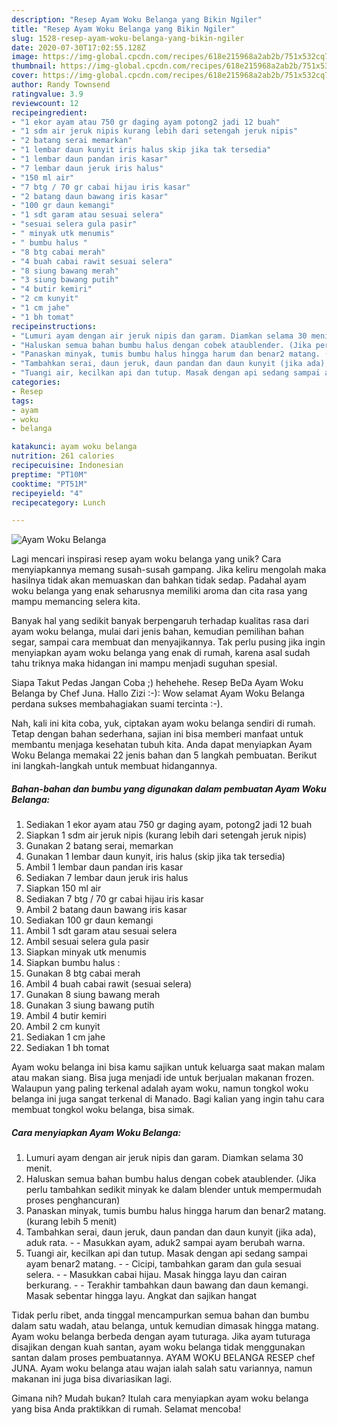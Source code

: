 ```yaml
---
description: "Resep Ayam Woku Belanga yang Bikin Ngiler"
title: "Resep Ayam Woku Belanga yang Bikin Ngiler"
slug: 1528-resep-ayam-woku-belanga-yang-bikin-ngiler
date: 2020-07-30T17:02:55.128Z
image: https://img-global.cpcdn.com/recipes/618e215968a2ab2b/751x532cq70/ayam-woku-belanga-foto-resep-utama.jpg
thumbnail: https://img-global.cpcdn.com/recipes/618e215968a2ab2b/751x532cq70/ayam-woku-belanga-foto-resep-utama.jpg
cover: https://img-global.cpcdn.com/recipes/618e215968a2ab2b/751x532cq70/ayam-woku-belanga-foto-resep-utama.jpg
author: Randy Townsend
ratingvalue: 3.9
reviewcount: 12
recipeingredient:
- "1 ekor ayam atau 750 gr daging ayam potong2 jadi 12 buah"
- "1 sdm air jeruk nipis kurang lebih dari setengah jeruk nipis"
- "2 batang serai memarkan"
- "1 lembar daun kunyit iris halus skip jika tak tersedia"
- "1 lembar daun pandan iris kasar"
- "7 lembar daun jeruk iris halus"
- "150 ml air"
- "7 btg / 70 gr cabai hijau iris kasar"
- "2 batang daun bawang iris kasar"
- "100 gr daun kemangi"
- "1 sdt garam atau sesuai selera"
- "sesuai selera gula pasir"
- " minyak utk menumis"
- " bumbu halus "
- "8 btg cabai merah"
- "4 buah cabai rawit sesuai selera"
- "8 siung bawang merah"
- "3 siung bawang putih"
- "4 butir kemiri"
- "2 cm kunyit"
- "1 cm jahe"
- "1 bh tomat"
recipeinstructions:
- "Lumuri ayam dengan air jeruk nipis dan garam. Diamkan selama 30 menit."
- "Haluskan semua bahan bumbu halus dengan cobek ataublender. (Jika perlu tambahkan sedikit minyak ke dalam blender untuk mempermudah proses penghancuran)"
- "Panaskan minyak, tumis bumbu halus hingga harum dan benar2 matang. (kurang lebih 5 menit)"
- "Tambahkan serai, daun jeruk, daun pandan dan daun kunyit (jika ada), aduk rata.  Masukkan ayam, aduk2 sampai ayam berubah warna."
- "Tuangi air, kecilkan api dan tutup. Masak dengan api sedang sampai ayam benar2 matang.  Cicipi, tambahkan garam dan gula sesuai selera.  Masukkan cabai hijau. Masak hingga layu dan cairan berkurang.  Terakhir tambahkan daun bawang dan daun kemangi. Masak sebentar hingga layu. Angkat dan sajikan hangat"
categories:
- Resep
tags:
- ayam
- woku
- belanga

katakunci: ayam woku belanga 
nutrition: 261 calories
recipecuisine: Indonesian
preptime: "PT10M"
cooktime: "PT51M"
recipeyield: "4"
recipecategory: Lunch

---
```



![Ayam Woku Belanga](https://img-global.cpcdn.com/recipes/618e215968a2ab2b/751x532cq70/ayam-woku-belanga-foto-resep-utama.jpg)

Lagi mencari inspirasi resep ayam woku belanga yang unik? Cara menyiapkannya memang susah-susah gampang. Jika keliru mengolah maka hasilnya tidak akan memuaskan dan bahkan tidak sedap. Padahal ayam woku belanga yang enak seharusnya memiliki aroma dan cita rasa yang mampu memancing selera kita.

Banyak hal yang sedikit banyak berpengaruh terhadap kualitas rasa dari ayam woku belanga, mulai dari jenis bahan, kemudian pemilihan bahan segar, sampai cara membuat dan menyajikannya. Tak perlu pusing jika ingin menyiapkan ayam woku belanga yang enak di rumah, karena asal sudah tahu triknya maka hidangan ini mampu menjadi suguhan spesial.

Siapa Takut Pedas Jangan Coba ;) hehehehe. Resep BeDa Ayam Woku Belanga by Chef Juna. Hallo Zizi :-): Wow selamat Ayam Woku Belanga perdana sukses membahagiakan suami tercinta :-).


Nah, kali ini kita coba, yuk, ciptakan ayam woku belanga sendiri di rumah. Tetap dengan bahan sederhana, sajian ini bisa memberi manfaat untuk membantu menjaga kesehatan tubuh kita. Anda dapat menyiapkan Ayam Woku Belanga memakai 22 jenis bahan dan 5 langkah pembuatan. Berikut ini langkah-langkah untuk membuat hidangannya.

<!--inarticleads1-->

##### Bahan-bahan dan bumbu yang digunakan dalam pembuatan Ayam Woku Belanga:

1. Sediakan 1 ekor ayam atau 750 gr daging ayam, potong2 jadi 12 buah
1. Siapkan 1 sdm air jeruk nipis (kurang lebih dari setengah jeruk nipis)
1. Gunakan 2 batang serai, memarkan
1. Gunakan 1 lembar daun kunyit, iris halus (skip jika tak tersedia)
1. Ambil 1 lembar daun pandan iris kasar
1. Sediakan 7 lembar daun jeruk iris halus
1. Siapkan 150 ml air
1. Sediakan 7 btg / 70 gr cabai hijau iris kasar
1. Ambil 2 batang daun bawang iris kasar
1. Sediakan 100 gr daun kemangi
1. Ambil 1 sdt garam atau sesuai selera
1. Ambil sesuai selera gula pasir
1. Siapkan  minyak utk menumis
1. Siapkan  bumbu halus :
1. Gunakan 8 btg cabai merah
1. Ambil 4 buah cabai rawit (sesuai selera)
1. Gunakan 8 siung bawang merah
1. Gunakan 3 siung bawang putih
1. Ambil 4 butir kemiri
1. Ambil 2 cm kunyit
1. Sediakan 1 cm jahe
1. Sediakan 1 bh tomat


Ayam woku belanga ini bisa kamu sajikan untuk keluarga saat makan malam atau makan siang. Bisa juga menjadi ide untuk berjualan makanan frozen. Walaupun yang paling terkenal adalah ayam woku, namun tongkol woku belanga ini juga sangat terkenal di Manado. Bagi kalian yang ingin tahu cara membuat tongkol woku belanga, bisa simak. 

<!--inarticleads2-->

##### Cara menyiapkan Ayam Woku Belanga:

1. Lumuri ayam dengan air jeruk nipis dan garam. Diamkan selama 30 menit.
1. Haluskan semua bahan bumbu halus dengan cobek ataublender. (Jika perlu tambahkan sedikit minyak ke dalam blender untuk mempermudah proses penghancuran)
1. Panaskan minyak, tumis bumbu halus hingga harum dan benar2 matang. (kurang lebih 5 menit)
1. Tambahkan serai, daun jeruk, daun pandan dan daun kunyit (jika ada), aduk rata. -  - Masukkan ayam, aduk2 sampai ayam berubah warna.
1. Tuangi air, kecilkan api dan tutup. Masak dengan api sedang sampai ayam benar2 matang. -  - Cicipi, tambahkan garam dan gula sesuai selera. -  - Masukkan cabai hijau. Masak hingga layu dan cairan berkurang. -  - Terakhir tambahkan daun bawang dan daun kemangi. Masak sebentar hingga layu. Angkat dan sajikan hangat


Tidak perlu ribet, anda tinggal mencampurkan semua bahan dan bumbu dalam satu wadah, atau belanga, untuk kemudian dimasak hingga matang. Ayam woku belanga berbeda dengan ayam tuturaga. Jika ayam tuturaga disajikan dengan kuah santan, ayam woku belanga tidak menggunakan santan dalam proses pembuatannya. AYAM WOKU BELANGA RESEP chef JUNA. Ayam woku belanga atau wajan ialah salah satu variannya, namun makanan ini juga bisa divariasikan lagi. 

Gimana nih? Mudah bukan? Itulah cara menyiapkan ayam woku belanga yang bisa Anda praktikkan di rumah. Selamat mencoba!
